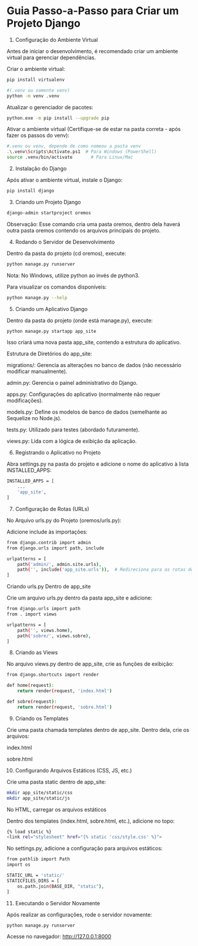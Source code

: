 # Guia Passo-a-Passo para Criar um Projeto Django

1. Configuração do Ambiente Virtual

Antes de iniciar o desenvolvimento, é recomendado criar um ambiente virtual para gerenciar dependências.

Criar o ambiente virtual:

 ```bash
pip install virtualenv

#(.venv ou somente venv)
python -m venv .venv
 ```

Atualizar o gerenciador de pacotes:
```bash
python.exe -m pip install --upgrade pip
```
Ativar o ambiente virtual (Certifique-se de estar na pasta correta - após fazer os passos do venv):
```bash
#.venv ou venv, depende de como nomeou a pasta venv
.\.venv\Scripts\Activate.ps1  # Para Windows (PowerShell)
source .venv/bin/activate       # Para Linux/Mac
```
2. Instalação do Django

Após ativar o ambiente virtual, instale o Django:
```bash
pip install django
```
3. Criando um Projeto Django
```bash
django-admin startproject oremos
```
Observação: Esse comando cria uma pasta oremos, dentro dela haverá outra pasta oremos contendo os arquivos principais do projeto.

4. Rodando o Servidor de Desenvolvimento

Dentro da pasta do projeto (cd oremos), execute:
```bash
python manage.py runserver
```
Nota: No Windows, utilize python ao invés de python3.

Para visualizar os comandos disponíveis:

```bash
python manage.py --help
```
5. Criando um Aplicativo Django

Dentro da pasta do projeto (onde está manage.py), execute:
```bash
python manage.py startapp app_site
```
Isso criará uma nova pasta app_site, contendo a estrutura do aplicativo.

Estrutura de Diretórios do app_site:

migrations/: Gerencia as alterações no banco de dados (não necessário modificar manualmente).

admin.py: Gerencia o painel administrativo do Django.

apps.py: Configurações do aplicativo (normalmente não requer modificações).

models.py: Define os modelos de banco de dados (semelhante ao Sequelize no Node.js).

tests.py: Utilizado para testes (abordado futuramente).

views.py: Lida com a lógica de exibição da aplicação.

6. Registrando o Aplicativo no Projeto

Abra settings.py na pasta do projeto e adicione o nome do aplicativo à lista INSTALLED_APPS:

```bash
INSTALLED_APPS = [
    ...
    'app_site',
]

```

7. Configuração de Rotas (URLs)

No Arquivo urls.py do Projeto (oremos/urls.py):

Adicione include às importações:

```bash
from django.contrib import admin
from django.urls import path, include

urlpatterns = [
    path('admin/', admin.site.urls),
    path('', include('app_site.urls')),  # Redireciona para as rotas do app
]

```

Criando urls.py Dentro de app_site

Crie um arquivo urls.py dentro da pasta app_site e adicione:

```bash
from django.urls import path
from . import views

urlpatterns = [
    path('', views.home),
    path('sobre/', views.sobre),
]
```
8. Criando as Views

No arquivo views.py dentro de app_site, crie as funções de exibição:

```bash
from django.shortcuts import render

def home(request):
    return render(request, 'index.html')

def sobre(request):
    return render(request, 'sobre.html')
```

9. Criando os Templates

Crie uma pasta chamada templates dentro de app_site. Dentro dela, crie os arquivos:

index.html

sobre.html


10. Configurando Arquivos Estáticos (CSS, JS, etc.)

Crie uma pasta static dentro de app_site:
```bash
mkdir app_site/static/css
mkdir app_site/static/js
```
No HTML, carregar os arquivos estáticos

Dentro dos templates (index.html, sobre.html, etc.), adicione no topo:

```bash
{% load static %}
<link rel="stylesheet" href="{% static 'css/style.css' %}">
```

No settings.py, adicione a configuração para arquivos estáticos:
```bash
from pathlib import Path
import os

STATIC_URL = 'static/'
STATICFILES_DIRS = [
    os.path.join(BASE_DIR, "static"),
]
```
11. Executando o Servidor Novamente

Após realizar as configurações, rode o servidor novamente:
```bash
python manage.py runserver
```

Acesse no navegador: http://127.0.0.1:8000